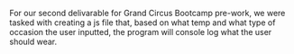 For our second delivarable for Grand Circus Bootcamp pre-work, we were tasked with creating a js file that, based on what temp
and what type of occasion the user inputted, the program will console log what the user should wear.
